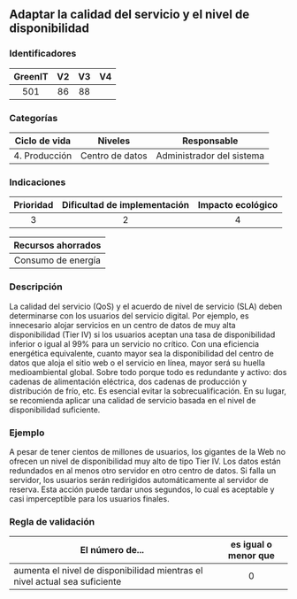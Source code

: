 ## Adaptar la calidad del servicio y el nivel de disponibilidad

 ### Identificadores

 | GreenIT | V2 | V3 | V4 |
 |:-------:|:---:|:---:|:----:|
 | 501 | 86 | 88 | |

 ### Categorías

 | Ciclo de vida | Niveles | Responsable |
 |:-------------:|:----------:|:--------------:|
 | 4. Producción | Centro de datos | Administrador del sistema |

 ### Indicaciones

 | Prioridad | Dificultad de implementación | Impacto ecológico |
 |:------------------:|:-----------------------------------:|:-----------------:|
 | 3 | 2 | 4 |

 | Recursos ahorrados |
 |:---------------------------------------------------------:|
 | Consumo de energía |

 ### Descripción

La calidad del servicio (QoS) y el acuerdo de nivel de servicio (SLA) deben determinarse con los usuarios del servicio digital. 
Por ejemplo, es innecesario alojar servicios en un centro de datos de muy alta disponibilidad (Tier IV) 
si los usuarios aceptan una tasa de disponibilidad inferior o igual al 99% para un servicio no crítico. Con una eficiencia energética equivalente, 
cuanto mayor sea la disponibilidad del centro de datos que aloja el sitio web o el servicio en línea, mayor será su huella medioambiental global.
Sobre todo porque todo es redundante y activo: dos cadenas de alimentación eléctrica, dos cadenas de producción y distribución de frío, etc. 
Es esencial evitar la sobrecualificación. En su lugar, se recomienda aplicar una calidad de servicio basada en el nivel de disponibilidad suficiente.

 ### Ejemplo

A pesar de tener cientos de millones de usuarios, los gigantes de la Web no ofrecen un nivel de disponibilidad muy alto de tipo Tier IV.
Los datos están redundados en al menos otro servidor en otro centro de datos. Si falla un servidor,
los usuarios serán redirigidos automáticamente al servidor de reserva. Esta acción puede tardar unos segundos, 
lo cual es aceptable y casi imperceptible para los usuarios finales.

 ### Regla de validación

 | El número de... | es igual o menor que |
 |---------------------------------------------------------------------------|:------------------------:|
 | aumenta el nivel de disponibilidad mientras el nivel actual sea suficiente | 0 |
